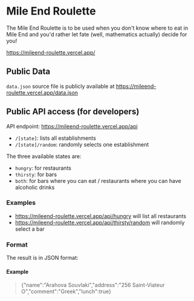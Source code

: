 # Mile End Roulette

The Mile End Roulette is to be used when you don't know where to eat in Mile End and you'd rather let fate (well, mathematics actually) decide for you!

https://mileend-roulette.vercel.app/

## Public Data

`data.json` source file is publicly available at
https://mileend-roulette.vercel.app/data.json

## Public API access (for developers)

API endpoint: https://mileend-roulette.vercel.app/api

- `/[state]`: lists all establishments
- `/[state]/random`: randomly selects one establishment

The three available states are:

- `hungry`: for restaurants
- `thirsty`: for bars
- `both`: for bars where you can eat / restaurants where you can have alcoholic drinks

### Examples

- https://mileend-roulette.vercel.app/api/hungry will list all restaurants
- https://mileend-roulette.vercel.app/api/thirsty/random will randomly select a bar

### Format

The result is in JSON format:

#### Example

> {"name":"Arahova Souvlaki","address":"256 Saint-Viateur O","comment":"Greek","lunch":true}
